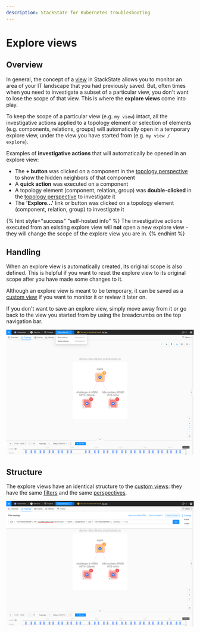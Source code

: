 ```yaml
---
description: StackState for Kubernetes troubleshooting
---
```


# Explore views

## Overview

In general, the concept of a [view](k8s-view-structure.md) in StackState allows you to monitor an area of your IT landscape that you had previously saved. But, often times when you need to investigate a subset of a particular view, you don't want to lose the scope of that view. This is where the **explore views** come into play.

To keep the scope of a particular view (e.g. `my view`) intact, all the investigative actions applied to a topology element or selection of elements (e.g. components, relations, groups) will automatically open in a temporary explore view, under the view you have started from (e.g. `my view / explore`).

Examples of **investigative actions** that will automatically be opened in an explore view:
- The **+ button** was clicked on a component in the [topology perspective](k8s-topology-perspective.md) to show the hidden neighbors of that component
- A **quick action** was executed on a component
- A topology element (component, relation, group) was **double-clicked** in the [topology perspective](k8s-topology-perspective.md) to investigate it
- The **'Explore...'** link or button was clicked on a topology element (component, relation, group) to investigate it

{% hint style="success" "self-hosted info" %}
The investigative actions executed from an existing explore view will **not** open a new explore view - they will change the scope of the explore view you are in.
{% endhint %}


## Handling

When an explore view is automatically created, its original scope is also defined. This is helpful if you want to reset the explore view to its original scope after you have made some changes to it.

Although an explore view is meant to be temporary, it can be saved as a [custom view](k8s-custom-views.md) if you want to monitor it or review it later on.

If you don't want to save an explore view, simply move away from it or go back to the view you started from by using the breadcrumbs on the top navigation bar.


![Explore Views](../../.gitbook/assets/k8s/k8s-explore-views.png)


## Structure

The explore views have an identical structure to the [custom views](k8s-custom-views.md): they have the same [filters](k8s-view-structure.md#filters) and the same [perspectives](k8s-view-structure.md#perspectives).

![Explore Views Structure](../../.gitbook/assets/k8s/k8s-explore-views-structure.png)